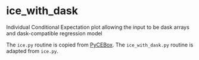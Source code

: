 # ice_with_dask
Individual Conditional Expectation plot allowing the input to be dask arrays and dask-compatible regression model

The ``ice.py`` routine is copied from [PyCEBox](https://github.com/AustinRochford/PyCEbox). The ``ice_with_dask.py`` routine is adapted from ``ice.py``.
